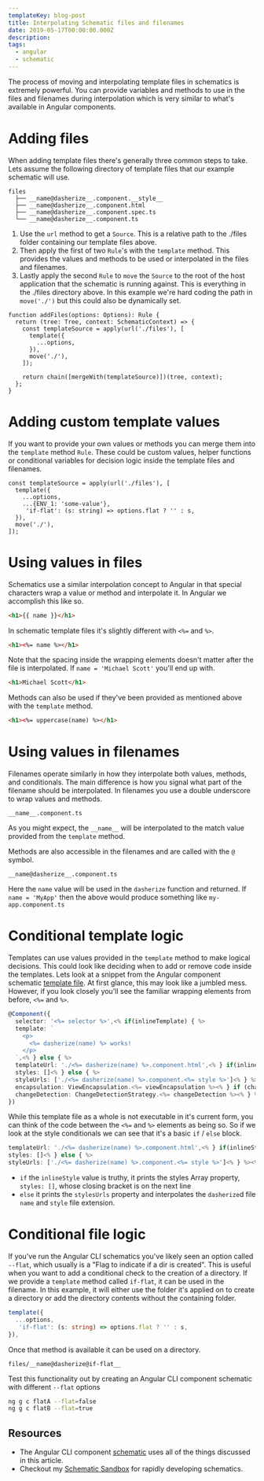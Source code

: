 ```yaml
---
templateKey: blog-post
title: Interpolating Schematic files and filenames
date: 2019-05-17T00:00:00.000Z
description:
tags:
  - angular
  - schematic
---
```


The process of moving and interpolating template files in schematics is extremely powerful. You can provide variables and methods to use in the files and filenames during interpolation which is very similar to what's available in Angular components.

# Adding files

When adding template files there's generally three common steps to take. Lets assume the following directory of template files that our example schematic will use.

```text
files
  ├── __name@dasherize__.component.__style__
  ├── __name@dasherize__.component.html
  ├── __name@dasherize__.component.spec.ts
  └── __name@dasherize__.component.ts
```

1. Use the `url` method to get a `Source`. This is a relative path to the ./files folder containing our template files above.
2. Then apply the first of two `Rule`'s with the `template` method. This provides the values and methods to be used or interpolated in the files and filenames.
3. Lastly apply the second `Rule` to `move` the `Source` to the root of the host application that the schematic is running against. This is everything in the ./files directory above. In this example we're hard coding the path in `move('./')` but this could also be dynamically set.

```ts{3-7}
function addFiles(options: Options): Rule {
  return (tree: Tree, context: SchematicContext) => {
    const templateSource = apply(url('./files'), [
      template({
        ...options,
      }),
      move('./'),
    ]);

    return chain([mergeWith(templateSource)])(tree, context);
  };
}
```

# Adding custom template values

If you want to provide your own values or methods you can merge them into the `template` method `Rule`. These could be custom values, helper functions or conditional variables for decision logic inside the template files and filenames.

```ts{4}
const templateSource = apply(url('./files'), [
  template({
    ...options,
    ...{ENV_1: 'some-value'},
     'if-flat': (s: string) => options.flat ? '' : s,
  }),
  move('./'),
]);
```

# Using values in files

Schematics use a similar interpolation concept to Angular in that special characters wrap a value or method and interpolate it. In Angular we accomplish this like so.

```html
<h1>{{ name }}</h1>
```

In schematic template files it's slightly different with `<%=` and `%>`.

```html
<h1><%= name %></h1>
```

Note that the spacing inside the wrapping elements doesn't matter after the file is interpolated. If `name = 'Michael Scott'` you'll end up with.

```html
<h1>Michael Scott</h1>
```

Methods can also be used if they've been provided as mentioned above with the `template` method.

```html
<h1><%= uppercase(name) %></h1>
```

# Using values in filenames

Filenames operate similarly in how they interpolate both values, methods, and conditionals. The main difference is how you signal what part of the filename should be interpolated. In filenames you use a double underscore to wrap values and methods.

```text
__name__.component.ts
```

As you might expect, the `__name__` will be interpolated to the match value provided from the `template` method.

Methods are also accessible in the filenames and are called with the `@` symbol.

```text
__name@dasherize__.component.ts
```

Here the `name` value will be used in the `dasherize` function and returned. If `name = 'MyApp'` then the above would produce something like `my-app.component.ts`

# Conditional template logic

Templates can use values provided in the `template` method to make logical decisions. This could look like deciding when to add or remove code inside the templates. Lets look at a snippet from the Angular component schematic [template file](https://github.com/angular/angular-cli/blob/master/packages/schematics/angular/component/files/__name%40dasherize%40if-flat__/__name%40dasherize__.component.ts.template). At first glance, this may look like a jumbled mess. However, if you look closely you'll see the familiar wrapping elements from before, `<%=` and `%>`.

```ts
@Component({
  selector: '<%= selector %>',<% if(inlineTemplate) { %>
  template: `
    <p>
      <%= dasherize(name) %> works!
    </p>
  `,<% } else { %>
  templateUrl: './<%= dasherize(name) %>.component.html',<% } if(inlineStyle) { %>
  styles: []<% } else { %>
  styleUrls: ['./<%= dasherize(name) %>.component.<%= style %>']<% } %><% if(!!viewEncapsulation) { %>,
  encapsulation: ViewEncapsulation.<%= viewEncapsulation %><% } if (changeDetection !== 'Default') { %>,
  changeDetection: ChangeDetectionStrategy.<%= changeDetection %><% } %>
})
```

While this template file as a whole is not executable in it's current form, you can think of the code between the `<%=` and `%>` elements as being so. So if we look at the style conditionals we can see that it's a basic `if` / `else` block.

```ts
templateUrl: './<%= dasherize(name) %>.component.html',<% } if(inlineStyle) { %>
styles: []<% } else { %>
styleUrls: ['./<%= dasherize(name) %>.component.<%= style %>']<% } %><% if(!!viewEncapsulation) { %>,
```

- `if` the `inlineStyle` value is truthy, it prints the styles Array property, `styles: []`, whose closing bracket is on the next line
- `else` it prints the `stylesUrls` property and interpolates the `dasherize`d file `name` and `style` file extension.

# Conditional file logic

If you've run the Angular CLI schematics you've likely seen an option called `--flat`, which usually is a "Flag to indicate if a dir is created". This is useful when you want to add a conditional check to the creation of a directory. If we provide a `template` method called `if-flat`, it can be used in the filename. In this example, it will either use the folder it's applied on to create a directory or add the directory contents without the containing folder.

```ts
template({
  ...options,
   'if-flat': (s: string) => options.flat ? '' : s,
}),
```

Once that method is available it can be used on a directory.

```text
files/__name@dasherize@if-flat__
```

Test this functionality out by creating an Angular CLI component schematic with different `--flat` options

```bash
ng g c flatA --flat=false
ng g c flatB --flat=true
```

## Resources

- The Angular CLI component [schematic](https://github.com/angular/angular-cli/tree/master/packages/schematics/angular/component) uses all of the things discussed in this article.
- Checkout my [Schematic Sandbox](https://github.com/schuchard/schematic-starter) for rapidly developing schematics.